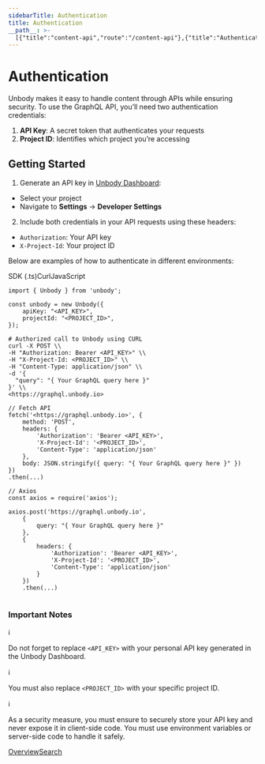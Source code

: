 ```yaml
---
sidebarTitle: Authentication
title: Authentication
__path__: >-
  [{"title":"content-api","route":"/content-api"},{"title":"Authentication","route":"/content-api/authentication"}]
---
```


# Authentication

Unbody makes it easy to handle content through APIs while ensuring security. To use the GraphQL API, you’ll need two authentication credentials:

1.  **API Key**: A secret token that authenticates your requests
2.  **Project ID**: Identifies which project you’re accessing

## Getting Started

1.  Generate an API key in [Unbody Dashboard](https://app.unbody.io/projects):

-   Select your project
-   Navigate to **Settings** → **Developer Settings**

2.  Include both credentials in your API requests using these headers:

-   `Authorization`: Your API key
-   `X-Project-Id`: Your project ID

Below are examples of how to authenticate in different environments:

SDK (.ts)CurlJavaScript

```
import { Unbody } from 'unbody';
 
const unbody = new Unbody({
    apiKey: "<API_KEY>",
    projectId: "<PROJECT_ID>",
});
```

```
# Authorized call to Unbody using CURL
curl -X POST \\
-H "Authorization: Bearer <API_KEY>" \\
-H "X-Project-Id: <PROJECT_ID>" \\
-H "Content-Type: application/json" \\
-d '{
  "query": "{ Your GraphQL query here }"
}' \\
<https://graphql.unbody.io>
```

```
// Fetch API
fetch('<https://graphql.unbody.io>', {
    method: 'POST',
    headers: {
        'Authorization': 'Bearer <API_KEY>',
        'X-Project-Id': '<PROJECT_ID>',
        'Content-Type': 'application/json'
    },
    body: JSON.stringify({ query: "{ Your GraphQL query here }" })
})
.then(...)
 
// Axios
const axios = require('axios');
 
axios.post('https://graphql.unbody.io',
    {
        query: "{ Your GraphQL query here }"
    },
    {
        headers: {
            'Authorization': 'Bearer <API_KEY>',
            'X-Project-Id': '<PROJECT_ID>',
            'Content-Type': 'application/json'
        }
    })
    .then(...)
 
```

### Important Notes

ℹ️

Do not forget to replace `<API_KEY>` with your personal API key generated in the Unbody Dashboard.

ℹ️

You must also replace `<PROJECT_ID>` with your specific project ID.

ℹ️

As a security measure, you must ensure to securely store your API key and never expose it in client-side code. You must use environment variables or server-side code to handle it safely.

[Overview](/content-api/overview "Overview")[Search](/content-api/search "Search")